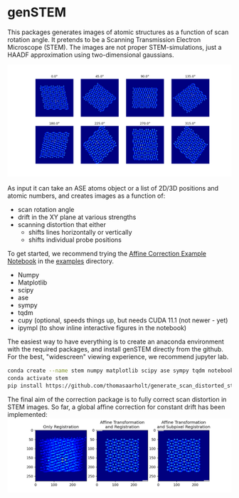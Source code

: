 # genSTEM
This packages generates images of atomic structures as a function of scan rotation angle. It pretends to be a Scanning Transmission Electron Microscope (STEM). 
The images are not proper STEM-simulations, just a HAADF approximation using two-dimensional gaussians.

![Example fo generated images](images/Generated.png?raw=true "Generate_images")

As input it can take an ASE atoms object or a list of 2D/3D positions and atomic numbers, and creates images as a function of:
- scan rotation angle
- drift in the XY plane at various strengths
- scanning distortion that either 
    - shifts lines horizontally or vertically
    - shifts individual probe positions
    
To get started, we recommend trying the [Affine Correction Example Notebook](examples/AffineCorrectionExample.ipynb) in the  [examples](examples/) directory.
- Numpy
- Matplotlib 
- scipy
- ase
- sympy
- tqdm
- cupy (optional, speeds things up, but needs CUDA 11.1 (not newer - yet)
- ipympl (to show inline interactive figures in the notebook)

The easiest way to have everything is to create an anaconda environment with the required packages, and
install genSTEM directly from the github. For the best, "widescreen" viewing experience, we recommend jupyter lab.

```bash
conda create --name stem numpy matplotlib scipy ase sympy tqdm notebook ipympl # jupyterlab
conda activate stem
pip install https://github.com/thomasaarholt/generate_scan_distorted_stem/archive/main.zip
```

The final aim of the correction package is to fully correct scan distortion in STEM images. So far, a global affine correction for constant drift has been implemented:
![Example of drift-corrected images](images/Corrected.png?raw=true "Corrected Images")
